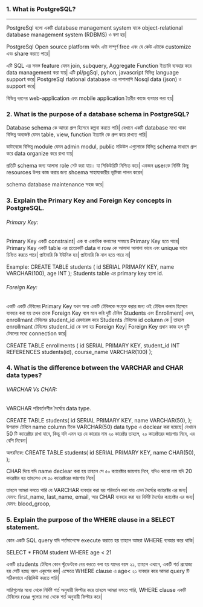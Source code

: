 ### 1. What is PostgreSQL?
-------------------------------
PostgreSql হলো একটি database management system যাকে object-relational  
database management system (RDBMS) ও বলা হয়| 

PostgreSql Open source platform অর্থাৎ এটা সম্পূর্ণ free এবং যে কেউ এটাকে customize 
এবং share করতে পারে| 

এটি SQL এর সমস্ত feature যেমন join, subquery, Aggregate Function ইত্যাদি ব্যবহার করে
 data management করা যায়| এটি pl/pgSql, pyhon, javascript  বিভিন্ন language support করে|
PostgreSql rlational database এর পাশাপাশি Nosql data (json) ও  support করে| 

বিভিন্ন ধরনের web-application এবং mobile application তৈরীর কাজে ব্যবহার করা হয়|

### 2. What is the purpose of a database schema in PostgreSQL?

Database schema কে আমরা গ্রুপ হিসেবে কল্পনা করতে পারি| যেখানে একটি database 
মধ্যে থাকা বিভিন্ন অবজেক্ট যেমন table, view,  function ইত্যাদি কে গ্রুপ  করে রাখতে পারি|

ডাটাবেজে বিভিন্ন module যেমন admin modul, public মডিউল এগুলোকে বিভিন্ন schema 
মাধ্যমে গ্রুপ করে data organize করে রাখা যায়|

প্রতিটি  schema জন্য আলাদা role সেট করা যায়। যা সিকিউরিটি নিশ্চিত করে|
একজন userকে নির্দিষ্ট কিছু resources উপর কাজ করার জন্য shcema
সাহায্যকারীর ভূমিকা পালন করেন|

schema database maintenance  সহজ করে|



### 3. Explain the Primary Key and Foreign Key concepts in PostgreSQL.

###### Primary Key:
Primary Key একটি constraint| 
এক বা একাধিক কলামের সমন্বয়ে Primary Key হতে পারে|
Primary Key একটি table এর প্রত্যেকটি data  বা row কে আলাদা আলাদা ভাবে এবং unique ভাবে চিহ্নিত করতে পারে|
প্রাইমারি কি ইউনিক হয়|
প্রাইমারি কি নাল হতে পারে না|

Example: 
CREATE TABLE students (
  id SERIAL PRIMARY KEY,
  name VARCHAR(100),
  age INT
);
Students table এর primary key হলো id.

###### Foreign Key:

একটি একটি টেবিলের Primary Key যখন অন্য একটি টেবিলকে সংযুক্ত করার জন্য ওই টেবিলে  কলাম হিসেবে ব্যবহার করা হয় তখন তাকে Foreign Key বলে
মনে করি দুটি টেবিল Students এবং Enrollment| এখন, enrollmant টেবিলের student_id রেফারেন্স করে  Students টেবিলের id column কে | তাহলে enrollmant টেবিলের
student_id কে বলা হয় Foreign Key| Foreign Key প্রধান কাজ হল দুটি টেবলের মধ্যে connection করে|

CREATE TABLE enrollments (
  id SERIAL PRIMARY KEY,
  student_id INT REFERENCES students(id),
  course_name VARCHAR(100)
);



### 4. What is the difference between the VARCHAR and CHAR data types?

###### VARCHAR Vs CHAR:
VARCHAR পরিবর্তনশীল দৈর্ঘ্যের data type. 

CREATE TABLE students(
    id SERIAL PRIMARY KEY,
    name VARCHAR(50),
);
উপরাক্ত টেবিলে name column টিকে VARCHAR(50) data type এ  declear করা হয়েছে|
যেখানে 50 টি ক্যারেক্টার রাখা যাবে, কিন্তু যদি এমন হয় যে কারোর নাম ২০ কারেক্টর তাহলে, ২০ কারেক্টরের জায়গায় নিবে, এর বেশি নিবেনা|

অপরদিকে: 
CREATE TABLE students(
    id SERIAL PRIMARY KEY,
    name CHAR(50),
);

CHAR দিয়ে যদি name declear করা হয় তাহলে সে ৫০ ক্যারেক্টার জায়গায় নিবে, যদিও কারো নাম যদি 20 কারেক্টার হয় তাহলেও সে ৫০ ক্যারেক্টরের জায়গায় নিবে|

তাহলে আমরা বলতে পারি যে VARCHAR ব্যবহার করা হয় পরিবর্তন করা যায় এমন দৈর্ঘ্যের ক্যারেক্টর এর জন্য| যেমন: first_name, last_name, email,
আর CHAR ব্যবহার করা হয় নির্দিষ্ট দৈর্ঘ্যের ক্যারেক্টর এর জন্য|  যেমন: blood_groop, 



### 5. Explain the purpose of the WHERE clause in a SELECT statement.

কোন একটি SQL query যদি শর্তসাপেক্ষে execute করাতে হয় তাহলে আমরা WHERE ব্যবহার করে থাকি|

SELECT * FROM student
WHERE age < 21

একটি students টেবিলে কোন স্টুডেন্টকে বের করতে বলা হয় যাদের বয়স ২১, তাহলে এখানে, একটি শর্ত প্রযোজ্য হয় সেটি হচ্ছে বয়স একুশের কম| এক্ষেত্রে WHERE clause এ age< ২১ ব্যবহার করে আমরা query টি সঠিকভাবে এক্সিকিউ করতে পারি| 

সারিগুলোর মধ্যে থেকে নির্দিষ্ট শর্ত অনুযায়ী ফিল্টার করে
তাহলে আমরা বলতে পারি,  WHERE clause একটি টেবিলের row গুলোর মধ্য থেকে  শর্ত অনুযায়ী ফিল্টার করে|
